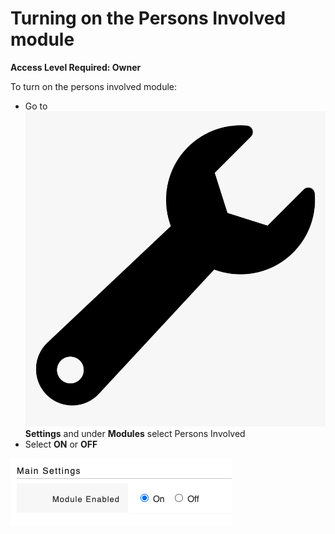 # Turning on the Persons Involved module

**Access Level Required: Owner**

To turn on the persons involved module:

* Go to <img src="../../.gitbook/assets/wrench.png" alt="" data-size="line">**Settings** and under **Modules** select Persons Involved
* Select **ON** or **OFF**

![](<../../.gitbook/assets/turning on persons involved.png>)
